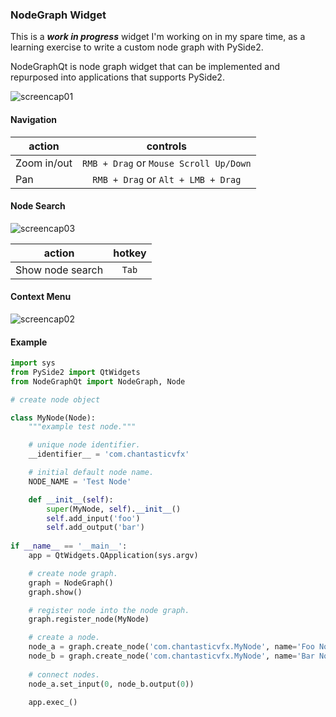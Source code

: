 ### NodeGraph Widget

This is a **_work in progress_** widget I'm working on in my spare time, as
a learning exercise to write a custom node graph with PySide2.

NodeGraphQt is node graph widget that can be implemented and repurposed into applications that supports PySide2.

![screencap01](https://raw.githubusercontent.com/jchanvfx/NodeGraphQt/master/example/screenshot.png)

#### Navigation

| action        | controls                               |
| ------------- |:--------------------------------------:|
| Zoom in/out   | `RMB + Drag` or `Mouse Scroll Up/Down` |
| Pan           | `RMB + Drag` or `Alt + LMB + Drag`     |

#### Node Search
![screencap03](https://raw.githubusercontent.com/jchanvfx/NodeGraphQt/master/example/screenshot_tab_search.png)

| action           | hotkey |
| ---------------- |:------:|
| Show node search | `Tab`  |

#### Context Menu
![screencap02](https://raw.githubusercontent.com/jchanvfx/NodeGraphQt/master/example/screenshot_menu.png)

#### Example

```python
import sys
from PySide2 import QtWidgets
from NodeGraphQt import NodeGraph, Node

# create node object

class MyNode(Node):
    """example test node."""

    # unique node identifier.
    __identifier__ = 'com.chantasticvfx'

    # initial default node name.
    NODE_NAME = 'Test Node'

    def __init__(self):
        super(MyNode, self).__init__()
        self.add_input('foo')
        self.add_output('bar')
        
if __name__ == '__main__':
    app = QtWidgets.QApplication(sys.argv)

    # create node graph.
    graph = NodeGraph()
    graph.show()

    # register node into the node graph.
    graph.register_node(MyNode)

    # create a node.
    node_a = graph.create_node('com.chantasticvfx.MyNode', name='Foo Node')
    node_b = graph.create_node('com.chantasticvfx.MyNode', name='Bar Node', color='#5b162f')
    
    # connect nodes.
    node_a.set_input(0, node_b.output(0))    

    app.exec_()
```
